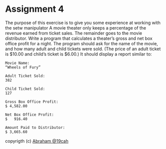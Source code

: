 # Assignment 4

The purpose of this exercise is to give you some experience at working with the setw manipulator
A movie theater only keeps a percentage of the revenue earned from ticket sales. The remainder goes to the movie distributor.
Write a program that calculates a theater’s gross and net box office profit for a night. The program should ask for the name of the movie, and how many adult and child tickets were sold. (The price of an adult ticket is $10.00 and child’s ticket is $6.00.) It should display a report similar to:


```
Movie Name:                                                         “Wheels of Fury”

Adult Ticket Sold:                                                         382

Child Ticket Sold:                                                         127

Gross Box Office Profit:                                               $ 4,582.00

Net Box Office Profit:                                                 $   916.40

Amount Paid to Distributor:                                            $ 3,665.60
```

copyrigth (c) [Abraham @19cah](https://github.com/19cah)
